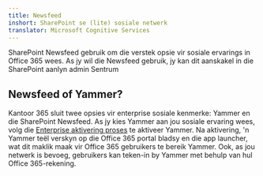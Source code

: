 ```yaml
---
title: Newsfeed
inshort: SharePoint se (lite) sosiale netwerk
translator: Microsoft Cognitive Services
---
```



SharePoint Newsfeed gebruik om die verstek opsie vir sosiale ervarings in Office 365 wees. As jy wil die Newsfeed gebruik, jy kan dit aanskakel in die SharePoint aanlyn admin Sentrum

## Newsfeed of Yammer?
Kantoor 365 sluit twee opsies vir enterprise sosiale kenmerke: Yammer en die SharePoint Newsfeed. As jy kies Yammer aan jou sosiale ervaring wees, volg die [Enterprise aktivering proses](https://support.office.com/en-us/article/Enterprise-Activation-process-4f924c74-87d2-49d0-a4f6-cba3ce2b0e7c) te aktiveer Yammer. Na aktivering, 'n Yammer teël verskyn op die Office 365 portal bladsy en die app launcher, wat dit maklik maak vir Office 365 gebruikers te bereik Yammer. Ook, as jou netwerk is bevoeg, gebruikers kan teken-in by Yammer met behulp van hul Office 365-rekening.



